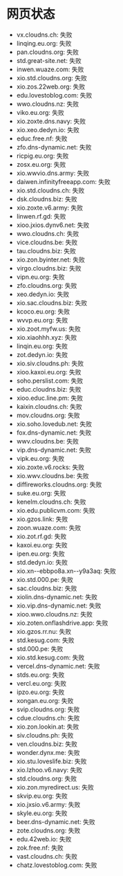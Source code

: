 # 网页状态
- vx.cloudns.ch: 失败
- linqing.eu.org: 失败
- pan.cloudns.org: 失败
- std.great-site.net: 失败
- inwen.wuaze.com: 失败
- xio.std.cloudns.org: 失败
- xio.zos.22web.org: 失败
- edu.lovestoblog.com: 失败
- wwo.cloudns.nz: 失败
- viko.eu.org: 失败
- xio.zoxte.dns.navy: 失败
- xio.xeo.dedyn.io: 失败
- educ.free.nf: 失败
- zfo.dns-dynamic.net: 失败
- ricpig.eu.org: 失败
- zosx.eu.org: 失败
- xio.wwvio.dns.army: 失败
- daiwen.infinityfreeapp.com: 失败
- xio.std.cloudns.ch: 失败
- dsk.cloudns.biz: 失败
- xio.zoxte.v6.army: 失败
- linwen.rf.gd: 失败
- xioo.jxios.dynv6.net: 失败
- wwo.cloudns.ch: 失败
- vice.cloudns.be: 失败
- tau.cloudns.biz: 失败
- xio.zon.byinter.net: 失败
- virgo.cloudns.biz: 失败
- vipn.eu.org: 失败
- zfo.cloudns.org: 失败
- xeo.dedyn.io: 失败
- xio.sac.cloudns.biz: 失败
- kcoco.eu.org: 失败
- wvvp.eu.org: 失败
- xio.zoot.myfw.us: 失败
- xio.xiaohhh.xyz: 失败
- linqin.eu.org: 失败
- zot.dedyn.io: 失败
- xio.siv.cloudns.ph: 失败
- xioo.kaxoi.eu.org: 失败
- soho.perslist.com: 失败
- educ.cloudns.biz: 失败
- xioo.educ.line.pm: 失败
- kaixin.cloudns.ch: 失败
- mov.cloudns.org: 失败
- xio.soho.lovedub.net: 失败
- fox.dns-dynamic.net: 失败
- wwv.cloudns.be: 失败
- vip.dns-dynamic.net: 失败
- vipk.eu.org: 失败
- xio.zoxte.v6.rocks: 失败
- xio.wwv.cloudns.be: 失败
- diffireworks.cloudns.org: 失败
- suke.eu.org: 失败
- kenelm.cloudns.ch: 失败
- xio.edu.publicvm.com: 失败
- xio.gzos.link: 失败
- zoon.wuaze.com: 失败
- xio.zot.rf.gd: 失败
- kaxoi.eu.org: 失败
- ipen.eu.org: 失败
- std.dedyn.io: 失败
- xio.xn--ebbpo8a.xn--y9a3aq: 失败
- xio.std.000.pe: 失败
- sac.cloudns.biz: 失败
- xiolin.dns-dynamic.net: 失败
- xio.vip.dns-dynamic.net: 失败
- xioo.wwo.cloudns.nz: 失败
- xio.zoten.onflashdrive.app: 失败
- xio.gzos.rr.nu: 失败
- std.kesug.com: 失败
- std.000.pe: 失败
- xio.std.kesug.com: 失败
- vercel.dns-dynamic.net: 失败
- stds.eu.org: 失败
- vercl.eu.org: 失败
- ipzo.eu.org: 失败
- xongan.eu.org: 失败
- svip.cloudns.org: 失败
- cdue.cloudns.ch: 失败
- xio.zon.lookin.at: 失败
- siv.cloudns.ph: 失败
- ven.cloudns.biz: 失败
- wonder.dynx.me: 失败
- xio.stu.loveslife.biz: 失败
- xio.lzhoo.v6.navy: 失败
- std.cloudns.org: 失败
- xio.zon.myredirect.us: 失败
- skvip.eu.org: 失败
- xio.jxsio.v6.army: 失败
- skyle.eu.org: 失败
- beer.dns-dynamic.net: 失败
- zote.cloudns.org: 失败
- edu.42web.io: 失败
- zok.free.nf: 失败
- vast.cloudns.ch: 失败
- chatz.lovestoblog.com: 失败
